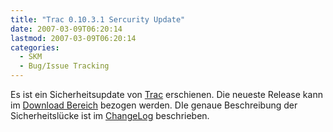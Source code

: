 ```yaml
---
title: "Trac 0.10.3.1 Sercurity Update"
date: 2007-03-09T06:20:14
lastmod: 2007-03-09T06:20:14
categories:
  - SKM
  - Bug/Issue Tracking
---
```

Es ist ein Sicherheitsupdate von <a href="http://trac.edgewall.com"  title="Trac">Trac</a> erschienen. Die neueste Release kann im <a href=" http://trac.edgewall.org/wiki/TracDownload"  title="Download Bereich">Download Bereich</a> bezogen werden. DIe genaue Beschreibung der Sicherheitslücke ist im <a href="http://trac.edgewall.org/wiki/ChangeLog"  title="ChangeLog">ChangeLog</a> beschrieben.
